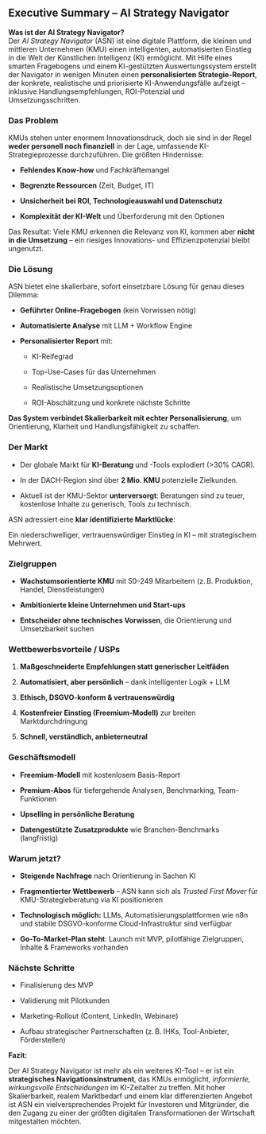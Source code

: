 ## **Executive Summary – AI Strategy Navigator**

**Was ist der AI Strategy Navigator?**  
Der *AI Strategy Navigator* (ASN) ist eine digitale Plattform, die kleinen und mittleren Unternehmen (KMU) einen intelligenten, automatisierten Einstieg in die Welt der Künstlichen Intelligenz (KI) ermöglicht. Mit Hilfe eines smarten Fragebogens und einem KI-gestützten Auswertungssystem erstellt der Navigator in wenigen Minuten einen **personalisierten Strategie-Report**, der konkrete, realistische und priorisierte KI-Anwendungsfälle aufzeigt – inklusive Handlungsempfehlungen, ROI-Potenzial und Umsetzungsschritten.

### **Das Problem**

KMUs stehen unter enormem Innovationsdruck, doch sie sind in der Regel **weder personell noch finanziell** in der Lage, umfassende KI-Strategieprozesse durchzuführen. Die größten Hindernisse:

* **Fehlendes Know-how** und Fachkräftemangel

* **Begrenzte Ressourcen** (Zeit, Budget, IT)

* **Unsicherheit bei ROI, Technologieauswahl und Datenschutz**

* **Komplexität der KI-Welt** und Überforderung mit den Optionen

Das Resultat: Viele KMU erkennen die Relevanz von KI, kommen aber **nicht in die Umsetzung** – ein riesiges Innovations- und Effizienzpotenzial bleibt ungenutzt.

### **Die Lösung**

ASN bietet eine skalierbare, sofort einsetzbare Lösung für genau dieses Dilemma:

* **Geführter Online-Fragebogen** (kein Vorwissen nötig)

* **Automatisierte Analyse** mit LLM \+ Workflow Engine

* **Personalisierter Report** mit:

  * KI-Reifegrad

  * Top-Use-Cases für das Unternehmen

  * Realistische Umsetzungsoptionen

  * ROI-Abschätzung und konkrete nächste Schritte

**Das System verbindet Skalierbarkeit mit echter Personalisierung**, um Orientierung, Klarheit und Handlungsfähigkeit zu schaffen.

### **Der Markt**

* Der globale Markt für **KI-Beratung** und \-Tools explodiert (\>30% CAGR).

* In der DACH-Region sind über **2 Mio. KMU** potenzielle Zielkunden.

* Aktuell ist der KMU-Sektor **unterversorgt**: Beratungen sind zu teuer, kostenlose Inhalte zu generisch, Tools zu technisch.

ASN adressiert eine **klar identifizierte Marktlücke**:

Ein niederschwelliger, vertrauenswürdiger Einstieg in KI – mit strategischem Mehrwert.

### **Zielgruppen**

* **Wachstumsorientierte KMU** mit 50–249 Mitarbeitern (z. B. Produktion, Handel, Dienstleistungen)

* **Ambitionierte kleine Unternehmen und Start-ups**

* **Entscheider ohne technisches Vorwissen**, die Orientierung und Umsetzbarkeit suchen

### **Wettbewerbsvorteile / USPs**

1. **Maßgeschneiderte Empfehlungen statt generischer Leitfäden**

2. **Automatisiert, aber persönlich** – dank intelligenter Logik \+ LLM

3. **Ethisch, DSGVO-konform & vertrauenswürdig**

4. **Kostenfreier Einstieg (Freemium-Modell)** zur breiten Marktdurchdringung

5. **Schnell, verständlich, anbieterneutral**

### 

### **Geschäftsmodell**

* **Freemium-Modell** mit kostenlosem Basis-Report

* **Premium-Abos** für tiefergehende Analysen, Benchmarking, Team-Funktionen

* **Upselling in persönliche Beratung**

* **Datengestützte Zusatzprodukte** wie Branchen-Benchmarks (langfristig)

### **Warum jetzt?**

* **Steigende Nachfrage** nach Orientierung in Sachen KI

* **Fragmentierter Wettbewerb** – ASN kann sich als *Trusted First Mover* für KMU-Strategieberatung via KI positionieren

* **Technologisch möglich:** LLMs, Automatisierungsplattformen wie n8n und stabile DSGVO-konforme Cloud-Infrastruktur sind verfügbar

* **Go-To-Market-Plan steht**: Launch mit MVP, pilotfähige Zielgruppen, Inhalte & Frameworks vorhanden

### **Nächste Schritte**

* Finalisierung des MVP

* Validierung mit Pilotkunden

* Marketing-Rollout (Content, LinkedIn, Webinare)

* Aufbau strategischer Partnerschaften (z. B. IHKs, Tool-Anbieter, Förderstellen)

**Fazit:**

Der AI Strategy Navigator ist mehr als ein weiteres KI-Tool – er ist ein **strategisches Navigationsinstrument**, das KMUs ermöglicht, *informierte, wirkungsvolle Entscheidungen* im KI-Zeitalter zu treffen. Mit hoher Skalierbarkeit, realem Marktbedarf und einem klar differenzierten Angebot ist ASN ein vielversprechendes Projekt für Investoren und Mitgründer, die den Zugang zu einer der größten digitalen Transformationen der Wirtschaft mitgestalten möchten.